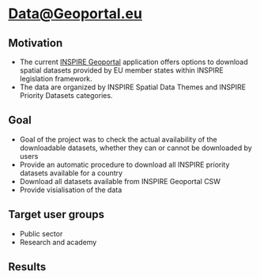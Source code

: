 # Data@Geoportal.eu

## Motivation
- The current [INSPIRE Geoportal](http://inspire-geoportal.ec.europa.eu/) application offers options to download spatial datasets provided by EU member states within INSPIRE legislation framework. 
- The data are organized by INSPIRE Spatial Data Themes and INSPIRE Priority Datasets categories.

## Goal
- Goal of the project was to check the actual availability of the downloadable datasets, whether they can or cannot be downloaded by users
- Provide an automatic procedure to download all INSPIRE priority datasets available for a country
- Download all datasets available from INSPIRE Geoportal CSW
- Provide visialisation of the data

## Target user groups
- Public sector
- Research and academy

## Results
